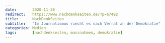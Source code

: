 ```yaml
---
date:       2020-11-30
redirect:   https://www.nachdenkseiten.de/?p=67492
title:      NachDenkSeiten
subtitle:   "Im Journalismus riecht es nach Verrat an der Demokratie"
categories: Medien
tags:       [nachdenkseiten, massnahmen, demokratie]
---
```

